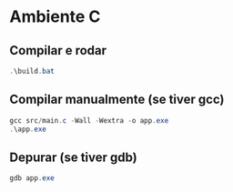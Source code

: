 ﻿# Ambiente C

## Compilar e rodar
```powershell
.\build.bat
```

## Compilar manualmente (se tiver gcc)
```powershell
gcc src/main.c -Wall -Wextra -o app.exe
.\app.exe
```

## Depurar (se tiver gdb)
```powershell
gdb app.exe
```
